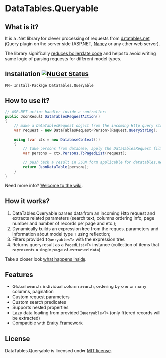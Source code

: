 # DataTables.Queryable

## What is it?
It is a .Net library for clever processing of requests from [datatables.net](https://www.datatables.net/) jQuery plugin on the server side (ASP.NET, [Nancy](https://github.com/NancyFx/Nancy/) or any other web server).

The library significally [reduces boilerplate code](https://github.com/AlexanderKrutov/DataTables.Queryable/wiki/Boilerplate-code-reducing) and helps to avoid writing same logic of parsing requests for different model types.

## Installation [![NuGet Status](http://img.shields.io/nuget/v/DataTables.Queryable.svg?style=flat)](https://www.nuget.org/packages/DataTables.Queryable/)
```
PM> Install-Package DataTables.Queryable
```

## How to use it?
```csharp
// ASP.NET action handler inside a controller:
public JsonResult DataTablesRequestAction()
{
    // make a DataTablesRequest object from the incoming Http query string
    var request = new DataTablesRequest<Person>(Request.QueryString);
    
    using (var ctx = new DatabaseContext())
    {
        // take persons from database, apply the DataTablesRequest filter and paginate
        var persons = ctx.Persons.ToPagedList(request);
     
        // push back a result in JSON form applicable for datatables.net
        return JsonDataTable(persons);
    }
}
```
Need more info? [Welcome to the wiki](https://github.com/AlexanderKrutov/DataTables.Queryable/wiki/).

## How it works?
1. DataTables.Queryable parses data from an incoming Http request and extracts related parameters (search text, columns ordering info, page number and number of records per page and etc.);
1. Dynamically builds an expression tree from the request parameters and information about model type `T` using reflection;
1. Filters provided `IQueryable<T>` with the expression tree.
1. Returns query result as a `PagedList<T>` instance (collection of items that represents a single page of extracted data).

Take a closer look [what happens inside](https://github.com/AlexanderKrutov/DataTables.Queryable/wiki/How-it-works/).

## Features
* Global search, individual column search, ordering by one or many columns, pagination
* Custom request parameters
* Custom search predicates
* Supports nested properties
* Lazy data loading from provided `IQueryable<T>` (only filtered records will be extracted)
* Compatible with [Entity Framework](https://github.com/aspnet/EntityFramework6)

## License
DataTables.Queryable is licensed under [MIT license](LICENSE).
